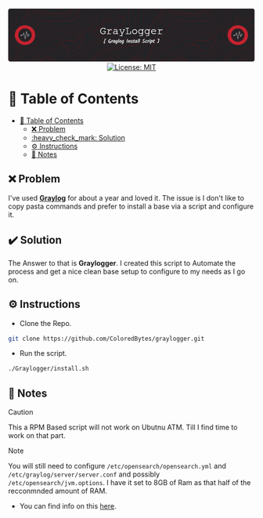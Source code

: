 <p align="center">
  <img src="./assets/images/github-header-image.png" alt="Header">
  <a href="LICENSE">
    <img src="https://img.shields.io/badge/License-MIT-yellow.svg" alt="License: MIT">
  </a>
</p>

# :link: Table of Contents

+ [:link: Table of Contents](#%3A%6C%69%6E%6B%3A%2D%74%61%62%6C%65%2D%6F%66%2D%63%6F%6E%74%65%6E%74%73)
  + [:x: Problem](#%3A%78%3A%2D%70%72%6F%62%6C%65%6D)
  + [:heavy\_check\_mark: Solution](#%3A%68%65%61%76%79%5F%63%68%65%63%6B%5F%6D%61%72%6B%3A%2D%73%6F%6C%75%74%69%6F%6E)
  + [:gear: Instructions](#%3A%67%65%61%72%3A%2D%69%6E%73%74%72%75%63%74%69%6F%6E%73)
  + [:memo: Notes](#%3A%6D%65%6D%6F%3A%2D%6E%6F%74%65%73)


## :x: Problem

I've used [**Graylog**](https://graylog.org/) for about a year and loved it. The issue is I don't like to copy pasta commands and prefer to install a base via a script and configure it.

## :heavy_check_mark: Solution

The Answer to that is **Graylogger**. I created this script to Automate the process and get a nice clean base setup to configure to my needs as I go on. 

## :gear: Instructions

- Clone the Repo.

```bash
git clone https://github.com/ColoredBytes/graylogger.git
```
- Run the script.

```bash
./Graylogger/install.sh
```



## :memo: Notes
> [!CAUTION]
> This a RPM Based script will not work on Ubutnu ATM. Till I find time to work on that part.

>[!NOTE]
> You will still need to configure `/etc/opensearch/opensearch.yml` and `/etc/graylog/server/server.conf` and possibly `/etc/opensearch/jvm.options`. I have it set to 8GB of Ram as that half of the recconmnded amount of RAM.
> - You can find info on this [here](https://go2docs.graylog.org/current/downloading_and_installing_graylog/red_hat_installation.htm?tocpath=Installing%20Graylog%7COperating%20System%20Packages%7C_____2).
